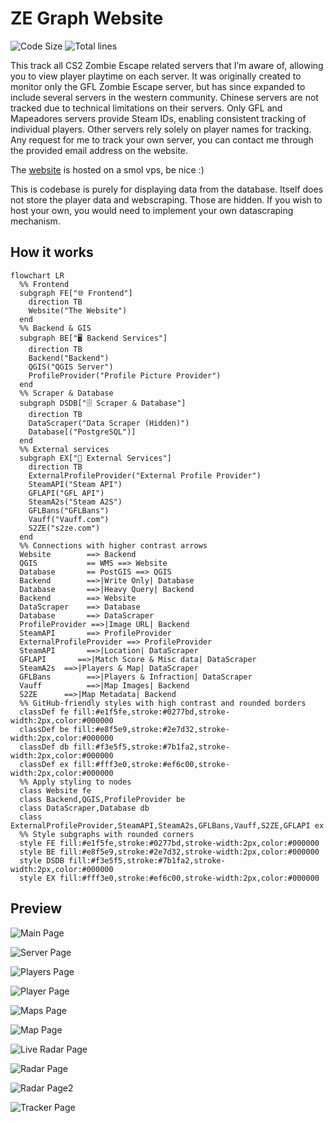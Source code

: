 # ZE Graph Website
![Code Size](https://img.shields.io/github/languages/code-size/InterStella0/gfl-ze-watcher?style=flat)
![Total lines](https://tokei.rs/b1/github/InterStella0/gfl-ze-watcher?style=flat)

This track all CS2 Zombie Escape related servers that I’m aware of, allowing you to view player playtime on each server. 
It was originally created to monitor only the GFL Zombie Escape server, but has since expanded to include several 
servers in the western community. Chinese servers are not tracked due to technical limitations on their servers. Only GFL and 
Mapeadores servers provide Steam IDs, enabling consistent tracking of individual players. Other servers rely solely 
on player names for tracking. Any request for me to track your own server, you can contact me through the provided email
address on the website.

The [website](https://zegraph.prettymella.site/) is hosted on a smol vps, be nice :)

This is codebase is purely for displaying data from the database. Itself does
not store the player data and webscraping. Those are hidden. If you wish to host your own, you would need to implement
your own datascraping mechanism.

## How it works
```mermaid
flowchart LR
  %% Frontend
  subgraph FE["🌐 Frontend"]
    direction TB
    Website("The Website")
  end
  %% Backend & GIS
  subgraph BE["🖥️ Backend Services"]
    direction TB
    Backend("Backend")
    QGIS("QGIS Server")
    ProfileProvider("Profile Picture Provider")
  end
  %% Scraper & Database
  subgraph DSDB["🗄️ Scraper & Database"]
    direction TB
    DataScraper("Data Scraper (Hidden)")
    Database[("PostgreSQL")]
  end
  %% External services
  subgraph EX["🔗 External Services"]
    direction TB
    ExternalProfileProvider("External Profile Provider")
    SteamAPI("Steam API")
    GFLAPI("GFL API")
    SteamA2s("Steam A2S")
    GFLBans("GFLBans")
    Vauff("Vauff.com")
    S2ZE("s2ze.com")
  end
  %% Connections with higher contrast arrows
  Website        ==> Backend
  QGIS           == WMS ==> Website
  Database       == PostGIS ==> QGIS
  Backend        ==>|Write Only| Database
  Database       ==>|Heavy Query| Backend
  Backend        ==> Website
  DataScraper    ==> Database
  Database       ==> DataScraper
  ProfileProvider ==>|Image URL| Backend
  SteamAPI       ==> ProfileProvider
  ExternalProfileProvider ==> ProfileProvider
  SteamAPI       ==>|Location| DataScraper
  GFLAPI       ==>|Match Score & Misc data| DataScraper
  SteamA2s  ==>|Players & Map| DataScraper
  GFLBans        ==>|Players & Infraction| DataScraper
  Vauff          ==>|Map Images| Backend
  S2ZE      ==>|Map Metadata| Backend
  %% GitHub-friendly styles with high contrast and rounded borders
  classDef fe fill:#e1f5fe,stroke:#0277bd,stroke-width:2px,color:#000000
  classDef be fill:#e8f5e9,stroke:#2e7d32,stroke-width:2px,color:#000000
  classDef db fill:#f3e5f5,stroke:#7b1fa2,stroke-width:2px,color:#000000
  classDef ex fill:#fff3e0,stroke:#ef6c00,stroke-width:2px,color:#000000
  %% Apply styling to nodes
  class Website fe
  class Backend,QGIS,ProfileProvider be
  class DataScraper,Database db
  class ExternalProfileProvider,SteamAPI,SteamA2s,GFLBans,Vauff,S2ZE,GFLAPI ex
  %% Style subgraphs with rounded corners
  style FE fill:#e1f5fe,stroke:#0277bd,stroke-width:2px,color:#000000
  style BE fill:#e8f5e9,stroke:#2e7d32,stroke-width:2px,color:#000000
  style DSDB fill:#f3e5f5,stroke:#7b1fa2,stroke-width:2px,color:#000000
  style EX fill:#fff3e0,stroke:#ef6c00,stroke-width:2px,color:#000000
```
## Preview
![Main Page](assets/img.png)

![Server Page](assets/server.png)

![Players Page](assets/players.png)

![Player Page](assets/player.png)

![Maps Page](assets/maps.png)

![Map Page](assets/map.png)

![Live Radar Page](assets/live_radar.png)

![Radar Page](assets/radar_overall.png)

![Radar Page2](assets/radar_country.png)

![Tracker Page](assets/tracker.png)